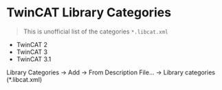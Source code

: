 TwinCAT Library Categories
===========================

> This is unofficial list of the categories `*.libcat.xml`

- TwinCAT 2
- TwinCAT 3
- TwinCAT 3.1

Library Categories -> Add -> From Description File... -> Library categories (*.libcat.xml)